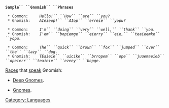 **`Sample`` ``Gnomish`` ``Phrases`**  
  
` * Common:     `*`Hello!`` ``How`` ``are`` ``you?`*  
` * Gnomish:    `*`AIeieop!`` ``AIop`` ``erreie`` ``yopu?`*  
  
` * Common:     `*`I'm`` ``doing`` ``very`` ``well,`` ``thank`` ``you.`*  
` * Gnomish:    `*`I'em`` ``bopiemge`` ``eierry`` ``eie,`` ``teaieemke`` ``yopu.`*  
  
` * Common:     `*`The`` ``quick`` ``brown`` ``fox`` ``jumped`` ``over`` ``the`` ``lazy`` ``dog.`*  
` * Gnomish:    `*`TEaieie`` ``uicike`` ``brropem`` ``ope`` ``juuemaeieb`` ``opeierr`` ``teaieie`` ``ezeey`` ``bopge.`*

[Races](:Category:_Races.md "wikilink") that
[speak](Speak.md "wikilink") Gnomish:

-   [Deep Gnomes](Deep_Gnomes.md "wikilink").

<!-- -->

-   [Gnomes](Gnomes.md "wikilink").

[Category: Languages](Category:_Languages "wikilink")
